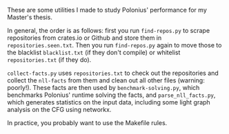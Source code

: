 These are some utilities I made to study Polonius' performance for my Master's
thesis.

In general, the order is as follows: first you run `find-repos.py` to scrape
repositories from crates.io or Github and store them in `repositories.seen.txt`.
Then you run `find-repos.py` again to move those to the blacklist
`blacklist.txt` (if they don't compile) or whitelist `repositories.txt` (if they
do).

`collect-facts.py` uses `repositories.txt` to check out the repositories and
collect the `nll-facts` from them and clean out all other files (warning:
poorly!). These facts are then used by `benchmark-solving.py`, which benchmarks
Polonius' runtime solving the facts, and `parse_nll_facts.py`, which generates
statistics on the input data, including some light graph analysis on the CFG
using networkx.

In practice, you probably want to use the Makefile rules.
